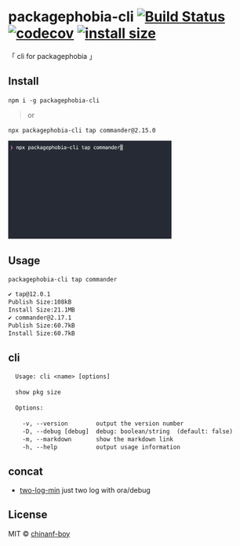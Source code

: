 # packagephobia-cli [![Build Status](https://travis-ci.org/chinanf-boy/packagephobia-cli.svg?branch=master)](https://travis-ci.org/chinanf-boy/packagephobia-cli) [![codecov](https://codecov.io/gh/chinanf-boy/packagephobia-cli/badge.svg?branch=master)](https://codecov.io/gh/chinanf-boy/packagephobia-cli?branch=master) [![install size](https://packagephobia.now.sh/badge?p=packagephobia-cli)](https://packagephobia.now.sh/result?p=packagephobia-cli)

「 cli for packagephobia 」

## Install

```
npm i -g packagephobia-cli
```

> or

```
npx packagephobia-cli tap commander@2.15.0
```

<img width="66%" src="./demo.gif">

## Usage

```
packagephobia-cli tap commander
```

```
✔ tap@12.0.1
Publish Size:108kB
Install Size:21.1MB
✔ commander@2.17.1
Publish Size:60.7kB
Install Size:60.7kB
```

## cli

```
  Usage: cli <name> [options]

  show pkg size

  Options:

    -v, --version        output the version number
    -D, --debug [debug]  debug: boolean/string  (default: false)
    -m, --markdown       show the markdown link
    -h, --help           output usage information
```

## concat

- [two-log-min](https://github.com/chinanf-boy/two-log) just two log with ora/debug

## License

MIT © [chinanf-boy](http://llever.com)
